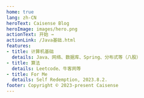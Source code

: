 ```yaml
---
home: true
lang: zh-CN
heroText: Caisense Blog
heroImage: images/hero.png
actionText: 开始 →
actionLink: /Java基础.html
features:
- title: 计算机基础
  details: Java、网络、数据库、Spring、分布式等（八股）
- title: 算法
  details: Leetcode、牛客网等
- title: For Me
  details: Self Redemption, 2023.8.2.
footer: Copyright © 2023-present Caisense
---
```


